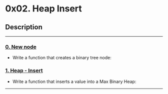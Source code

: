 # 0x02. Heap Insert

## Description

---

### [0. New node](./0-binary_tree_node.c)

* Write a function that creates a binary tree node:

### [1. Heap - Insert](./1-heap_insert.c)

* Write a function that inserts a value into a Max Binary Heap:

---